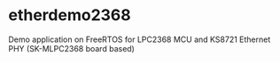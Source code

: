 etherdemo2368
=============

Demo application on FreeRTOS for LPC2368 MCU and KS8721 Ethernet PHY (SK-MLPC2368 board based)
